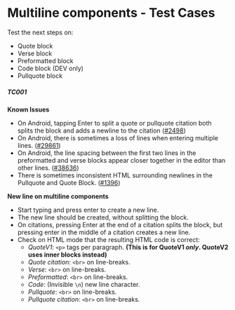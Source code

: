 # Multiline components - Test Cases

Test the next steps on:

- Quote block
- Verse block
- Preformatted block
- Code block (DEV only)
- Pullquote block

##### TC001

**Known Issues**

- On Android, tapping Enter to split a quote or pullquote citation both splits the block and adds a newline to the citation ([#2498](https://github.com/wordpress-mobile/gutenberg-mobile/issues/2498))
- On Android, there is sometimes a loss of lines when entering multiple lines. ([#29861](https://github.com/WordPress/gutenberg/issues/29861))
- On Android, the line spacing between the first two lines in the preformatted and verse blocks appear closer together in the editor than other lines. ([#38636](https://github.com/WordPress/gutenberg/issues/38636))
- There is sometimes inconsistent HTML surrounding newlines in the Pullquote and Quote Block. ([#1396](https://github.com/wordpress-mobile/gutenberg-mobile/issues/1396))

**New line on multiline components**

- Start typing and press enter to create a new line.
- The new line should be created, without splitting the block.
- On citations, pressing Enter at the end of a citation splits the block, but pressing enter in the middle of a citation creates a new line.
- Check on HTML mode that the resulting HTML code is correct:
  - _QuoteV1_: `<p>` tags per paragraph. **(This is for QuoteV1 _only_. QuoteV2 uses inner blocks instead)**
  - _Quote citation_: `<br>` on line-breaks.
  - _Verse_: `<br>` on line-breaks.
  - _Preformatted_: `<br>` on line-breaks.
  - _Code_: (Invisible `\n`) new line character.
  - _Pullquote_: `<br>` on line-breaks.
  - _Pullquote citation_: `<br>` on line-breaks.
